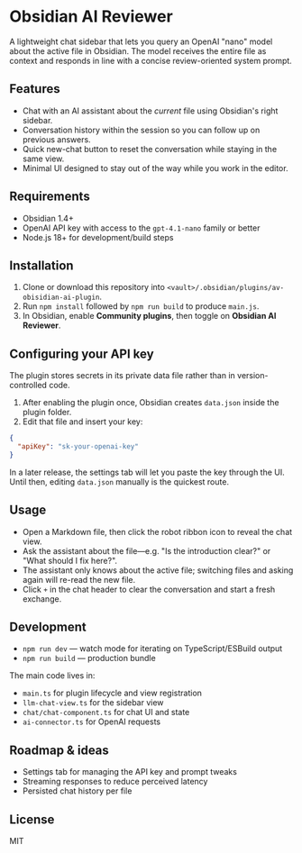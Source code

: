 # Obsidian AI Reviewer

A lightweight chat sidebar that lets you query an OpenAI "nano" model about the active file in Obsidian. The model receives the entire file as context and responds in line with a concise review-oriented system prompt.

## Features
- Chat with an AI assistant about the *current* file using Obsidian's right sidebar.
- Conversation history within the session so you can follow up on previous answers.
- Quick new-chat button to reset the conversation while staying in the same view.
- Minimal UI designed to stay out of the way while you work in the editor.

## Requirements
- Obsidian 1.4+
- OpenAI API key with access to the `gpt-4.1-nano` family or better
- Node.js 18+ for development/build steps

## Installation
1. Clone or download this repository into `<vault>/.obsidian/plugins/av-obisidian-ai-plugin`.
2. Run `npm install` followed by `npm run build` to produce `main.js`.
3. In Obsidian, enable **Community plugins**, then toggle on **Obsidian AI Reviewer**.

## Configuring your API key
The plugin stores secrets in its private data file rather than in version-controlled code.

1. After enabling the plugin once, Obsidian creates `data.json` inside the plugin folder.
2. Edit that file and insert your key:

```json
{
  "apiKey": "sk-your-openai-key"
}
```

In a later release, the settings tab will let you paste the key through the UI. Until then, editing `data.json` manually is the quickest route.

## Usage
- Open a Markdown file, then click the robot ribbon icon to reveal the chat view.
- Ask the assistant about the file—e.g. "Is the introduction clear?" or "What should I fix here?".
- The assistant only knows about the active file; switching files and asking again will re-read the new file.
- Click `+` in the chat header to clear the conversation and start a fresh exchange.

## Development
- `npm run dev` — watch mode for iterating on TypeScript/ESBuild output
- `npm run build` — production bundle

The main code lives in:
- `main.ts` for plugin lifecycle and view registration
- `llm-chat-view.ts` for the sidebar view
- `chat/chat-component.ts` for chat UI and state
- `ai-connector.ts` for OpenAI requests

## Roadmap & ideas
- Settings tab for managing the API key and prompt tweaks
- Streaming responses to reduce perceived latency
- Persisted chat history per file

## License
MIT
